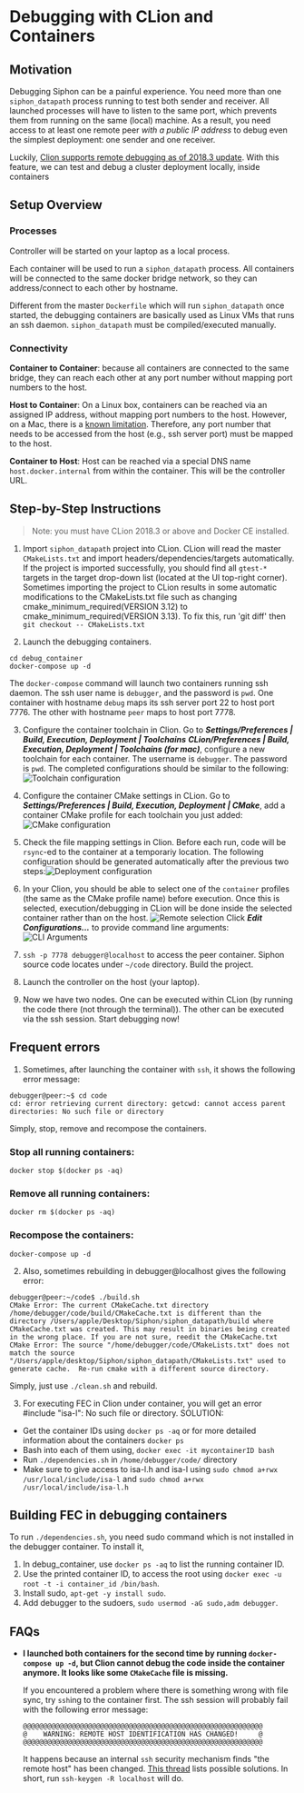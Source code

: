# Debugging with CLion and Containers

## Motivation

Debugging Siphon can be a painful experience. You need more than one `siphon_datapath` process running to test both sender and receiver. All launched processes will have to listen to the same port, which prevents them from running on the same (local) machine. As a result, you need access to at least one remote peer *with a public IP address* to debug even the simplest deployment: one sender and one receiver.

Luckily, [Clion supports remote debugging as of 2018.3 update](https://blog.jetbrains.com/clion/2018/09/initial-remote-dev-support-clion/). With this feature, we can test and debug a cluster deployment locally, inside containers

## Setup Overview

### Processes

Controller will be started on your laptop as a local process.

Each container will be used to run a `siphon_datapath` process. All containers will be connected to the same docker bridge network, so they can address/connect to each other by hostname.

Different from the master `Dockerfile` which will run `siphon_datapath` once started, the debugging containers are basically used as Linux VMs that runs an ssh daemon. `siphon_datapath` must be compiled/executed manually. 

### Connectivity

**Container to Container**: because all containers are connected to the same bridge, they can reach each other at any port number without mapping port numbers to the host.

**Host to Container**: On a Linux box, containers can be reached via an assigned IP address, without mapping port numbers to the host. However, on a Mac, there is a [known limitation](https://docs.docker.com/docker-for-mac/networking/). Therefore, any port number that needs to be accessed from the host (e.g., ssh server port) must be mapped to the host.

**Container to Host**: Host can be reached via a special DNS name `host.docker.internal` from within the container. This will be the controller URL.

## Step-by-Step Instructions

> Note: you must have CLion 2018.3 or above and Docker CE installed.

1. Import `siphon_datapath` project into CLion. CLion will read the master `CMakeLists.txt` and import headers/dependencies/targets automatically. If the project is imported successfully, you should find all `gtest-*` targets in the target drop-down list (located at the UI top-right corner). Sometimes importing the project to CLion results in some automatic modifications to the CMakeLists.txt file such as changing cmake_minimum_required(VERSION 3.12) to cmake_minimum_required(VERSION 3.13). To fix this, run 'git diff' then `git checkout -- CMakeLists.txt`

2. Launch the debugging containers.
  ```
  cd debug_container
  docker-compose up -d
  ```
  The `docker-compose` command will launch two containers running ssh daemon. The ssh user name is `debugger`, and the password is `pwd`. One container with hostname `debug` maps its ssh server port 22 to host port 7776. The other with hostname `peer` maps to host port 7778.

3. Configure the container toolchain in Clion. Go to ***Settings/Preferences | Build, Execution, Deployment | Toolchains*** ***CLion/Preferences | Build, Execution, Deployment | Toolchains (for mac)***, configure a new toolchain for each container. The username is `debugger`. The password is `pwd`. The completed configurations should be similar to the following: ![Toolchain configuration](configs/toolchain-config.png)

0. Configure the container CMake settings in CLion. Go to ***Settings/Preferences | Build, Execution, Deployment | CMake***, add a container CMake profile for each toolchain you just added:![CMake configuration](configs/cmake-config.png)

0. Check the file mapping settings in Clion. Before each run, code will be `rsync`-ed to the container at a temporariy location. The following configuration should be generated automatically after the previous two steps:![Deployment configuration](configs/deployment-auto-config.png)

0. In your Clion, you should be able to select one of the `container` profiles (the same as the CMake profile name) before execution. Once this is selected, execution/debugging in CLion will be done inside the selected container rather than on the host. ![Remote selection](configs/select-remote.png)
Click ***Edit Configurations...*** to provide command line arguments: ![CLI Arguments](configs/cli-args.png)

0. `ssh -p 7778 debugger@localhost` to access the peer container. Siphon source code locates under `~/code` directory. Build the project.

0. Launch the controller on the host (your laptop).

0. Now we have two nodes. One can be executed within CLion (by running the code there (not through the terminal)). The other can be executed via the ssh session. Start debugging now!

## Frequent errors

1. Sometimes, after launching the container with `ssh`, it shows the following error message:
```
debugger@peer:~$ cd code
cd: error retrieving current directory: getcwd: cannot access parent directories: No such file or directory
```
Simply, stop, remove and recompose the containers.
### Stop all running containers:
`docker stop $(docker ps -aq)`
### Remove all running containers:
`docker rm $(docker ps -aq)`
### Recompose the containers:
`docker-compose up -d`

2. Also, sometimes rebuilding in debugger@localhost gives the following error:
```
debugger@peer:~/code$ ./build.sh
CMake Error: The current CMakeCache.txt directory /home/debugger/code/build/CMakeCache.txt is different than the directory /Users/apple/Desktop/Siphon/siphon_datapath/build where CMakeCache.txt was created. This may result in binaries being created in the wrong place. If you are not sure, reedit the CMakeCache.txt
CMake Error: The source "/home/debugger/code/CMakeLists.txt" does not match the source "/Users/apple/desktop/Siphon/siphon_datapath/CMakeLists.txt" used to generate cache.  Re-run cmake with a different source directory.
```
Simply, just use `./clean.sh` and rebuild.

3. For executing FEC in Clion under container, you will get an error #include "isa-l": No such file or directory.
SOLUTION:
  * Get the container IDs using `docker ps -aq` or for more detailed information about the containers `docker ps`
  * Bash into each of them using, `docker exec -it mycontainerID bash`
  * Run `./dependencies.sh` in `/home/debugger/code/` directory
  * Make sure to give access to isa-l.h and isa-l using `sudo chmod a+rwx /usr/local/include/isa-l` and `sudo chmod a+rwx /usr/local/include/isa-l.h`



## Building FEC in debugging containers
To run `./dependencies.sh`, you need sudo command which is not installed in the debugger container. To install it, 
1. In debug_container, use `docker ps -aq` to list the running container ID.
2. Use the printed container ID, to access the root using `docker exec -u root -t -i container_id /bin/bash`.
3. Install sudo, `apt-get -y install sudo`.
4. Add debugger to the sudoers, `sudo usermod -aG sudo,adm debugger`.

## FAQs

* **I launched both containers for the second time by running `docker-compose up -d`, but Clion cannot debug the code inside the container anymore. It looks like some `CMakeCache` file is missing.**

  If you encountered a problem where there is something wrong with file sync, try `ssh`ing to the container first. The ssh session will probably fail with the following error message:
  
  ```
  @@@@@@@@@@@@@@@@@@@@@@@@@@@@@@@@@@@@@@@@@@@@@@@@@@@@@@@@@@@
  @    WARNING: REMOTE HOST IDENTIFICATION HAS CHANGED!     @
  @@@@@@@@@@@@@@@@@@@@@@@@@@@@@@@@@@@@@@@@@@@@@@@@@@@@@@@@@@@
  ```
  It happens because an internal `ssh` security mechanism finds "the remote host" has been changed. [This thread](https://stackoverflow.com/questions/20840012/ssh-remote-host-identification-has-changed) lists possible solutions. In short, run `ssh-keygen -R localhost` will do.
